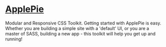 # [ApplePie](http://apppie.org)

Modular and Responsive CSS Toolkit. Getting started with ApplePie is easy. Whether you are building a simple site with a 'default' UI, or you are a master of SASS, building a new app - this toolkit will help you get up and running!
